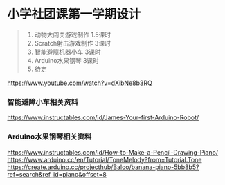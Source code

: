 # 小学社团课第一学期设计

>1.  动物大闯关游戏制作     1.5课时 
>2.  Scratch射击游戏制作   3课时
>3.  智能避障机器小车      3课时
>4.  Arduino水果钢琴      3课时
>5.  待定


https://www.youtube.com/watch?v=dXibNe8b3RQ

### 智能避障小车相关资料
https://www.instructables.com/id/James-Your-first-Arduino-Robot/

### Arduino水果钢琴相关资料
https://www.instructables.com/id/How-to-Make-a-Pencil-Drawing-Piano/
https://www.arduino.cc/en/Tutorial/ToneMelody?from=Tutorial.Tone  
https://create.arduino.cc/projecthub/Baloo/banana-piano-5bb8b5?ref=search&ref_id=piano&offset=8



